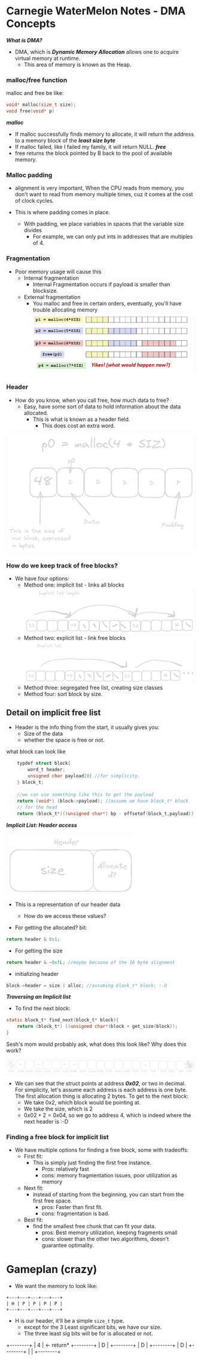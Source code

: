 # Carnegie WaterMelon Notes - DMA Concepts

***What is DMA?***
- DMA, which is ***Dynamic Memory Allocation*** allows one to acquire virtual memory at runtime. 
    - This area of memory is known as the Heap. 

### malloc/free function

malloc and free be like: 

```c
void* malloc(size_t size);
void free(void* p)
```
***malloc***
- If malloc successfully finds memory to allocate, it will return the address to a memory block of the ***least size byte***
- If malloc failed, like I failed my family, it will return NULL.
***free***
- free returns the block pointed by B back to the pool of available memory. 

### Malloc padding

- alignment is very important, When the CPU reads from memory, you don't want to read from memory multiple times, cuz it comes at the cost of clock cycles. 

- This is where padding comes in place.
    - With padding, we place variables in spaces that the variable size divides
        - For example, we can only put ints in addresses that are multiples of 4. 

### Fragmentation
- Poor memory usage will cause this
    - Internal fragmentation
        - Internal Fragmentation occurs if payload is smaller than blocksize.
    - External fragmentation
        - You malloc and free in certain orders, eventually, you'll have trouble allocating memory
![External Fragmentation illustration](images/extfrag.png)

### Header

- How do you know, when you call free, how much data to free?
    - Easy, have some sort of data to hold information about the data allocated. 
        - This is what is known as a header field.
            - This does cost an extra word. 

![Header example](images/headerex1.png)


### How do we keep track of free blocks?
- We have four options:
    - Method one: implicit list - links all blocks
![Implicit list length](images/implicit%20list.png)
    - Method two: explicit list - link free blocks
![explicit list length](images/explicit%20list.png)
    - Method three: segregated free list, creating size classes
    - Method four: sort block by size.


## Detail on implicit free list

- Header is the info thing from the start, it usually gives you:
    - Size of the data
    - whether the space is free or not. 

what block can look like
```c
    typdef struct block{
        word_t header;
        unsigned char payload[0] //for simplicity. 
    } block_t;

    //we can use something like this to get the payload
    return (void*) (block->payload); //assume we have block_t* block
    // for the head
    return (block_t*)((unsigned char*) bp - offsetof(block_t,payload)); //bp points to payload
```

***Implicit List: Header access***

![Header drawing](images/Header%20representation.png)

- This is a representation of our header data
    - How do we access these values?

- For getting the allocated? bit:
```c
return header & 0x1;
```
- For getting the size
```c
return header & ~0xfL; //maybe because of the 16 byte alignment
```
- initializing header
```c
block->header = size | alloc; //assuming block_t* block; :-D
```

***Traversing an Implicit list***
- To find the next block:

```c
static block_t* find_next(block_t* block){
    return (block_t*) ((unsigned char*)block + get_size(block));
}
```

Sesh's mom would probably ask, what does this look like? Why does this work?

![Memory representation for find next block](images/Find%20next%20block%20illustration.png)

- We can see that the struct points at address ***0x02***, or two in decimal. For simplicity, let's assume each address is each address is one byte. The first allocation thing is allocating 2 bytes. To get to the next block:
    - We take 0x2, which block would be pointing at.
    - We take the size, which is 2
    - $0x02 + 2 = 0x04$, so we go to address 4, which is indeed where the next header is :-D


### Finding a free block for implicit list

- We have multiple options for finding a free block, some with tradeoffs:
    - First fit:
        - This is simply just finding the first free instance.
            - Pros: relatively fast
            - cons: memory fragmentation issues, poor utilization as memory
    - Next fit:
        - instead of starting from the beginning, you can start from the first free space.
            - pros: Faster than first fit.
            - cons: fragmentation is bad. 
    - Best fit:
        - find the smallest free chunk that can fit your data.
            - pros: Best memory utilization, keeping fragments small
            - cons: slower than the other two algorithms, doesn't guarantee optimality.



# Gameplan (crazy)

- We want the memory to look like:
```
+---+---+---+---+---+
| H | P | P | P | P |
+---+---+---+---+---+
```

- H is our header, it'll be a simple ```size_t``` type.
    - except for the 3 Least significant bits, we have our size.
    - The three least sig bits will be for is allocated or not. 

+--------+
|   4    |  <- return*
+--------+
|   D    |
+--------+
|   D    |
+--------+
|   D    |
+--------+
|        |
+--------+